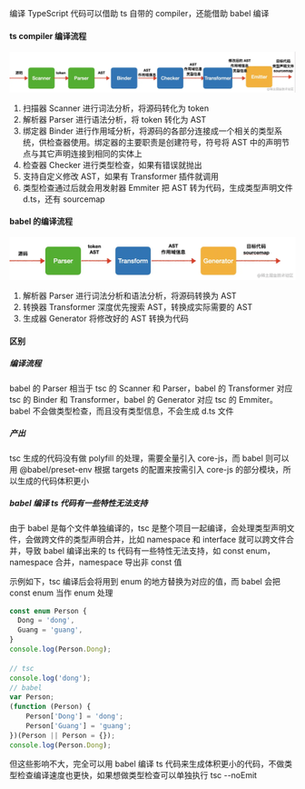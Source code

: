 编译 TypeScript 代码可以借助 ts 自带的 compiler，还能借助 babel 编译

#### ts compiler 编译流程

![](../assets/tsc.webp)

1. 扫描器 Scanner 进行词法分析，将源码转化为 token
2. 解析器 Parser 进行语法分析，将 token 转化为 AST
3. 绑定器 Binder 进行作用域分析，将源码的各部分连接成一个相关的类型系统，供检查器使用。绑定器的主要职责是创建符号，符号将 AST 中的声明节点与其它声明连接到相同的实体上
4. 检查器 Checker 进行类型检查，如果有错误就抛出
5. 支持自定义修改 AST，如果有 Transformer 插件就调用
6. 类型检查通过后就会用发射器 Emmiter 把 AST 转为代码，生成类型声明文件 d.ts，还有 sourcemap

#### babel 的编译流程

![](../assets/babel.webp)

1. 解析器 Parser 进行词法分析和语法分析，将源码转换为 AST
2. 转换器 Transformer 深度优先搜索 AST，转换成实际需要的 AST
3. 生成器 Generator 将修改好的 AST 转换为代码

#### 区别

##### 编译流程

babel 的 Parser 相当于 tsc 的 Scanner 和 Parser，babel 的 Transformer 对应 tsc 的 Binder 和 Transformer，babel 的 Generator 对应 tsc 的 Emmiter。babel 不会做类型检查，而且没有类型信息，不会生成 d.ts 文件

##### 产出

tsc 生成的代码没有做 polyfill 的处理，需要全量引入 core-js，而 babel 则可以用 @babel/preset-env 根据 targets 的配置来按需引入 core-js 的部分模块，所以生成的代码体积更小

##### babel 编译 ts 代码有一些特性无法支持

由于 babel 是每个文件单独编译的，tsc 是整个项目一起编译，会处理类型声明文件，会做跨文件的类型声明合并，比如 namespace 和 interface 就可以跨文件合并，导致 babel 编译出来的 ts 代码有一些特性无法支持，如 const enum，namespace 合并，namespace 导出非 const 值

示例如下，tsc 编译后会将用到 enum 的地方替换为对应的值，而 babel 会把 const enum 当作 enum 处理

```ts
const enum Person {
  Dong = 'dong',
  Guang = 'guang',
}
console.log(Person.Dong);

// tsc
console.log('dong');
// babel
var Person;
(function (Person) {
    Person['Dong'] = 'dong';
    Person['Guang'] = 'guang';
})(Person || Person = {});
console.log(Person.Dong);
```

但这些影响不大，完全可以用 babel 编译 ts 代码来生成体积更小的代码，不做类型检查编译速度也更快，如果想做类型检查可以单独执行 tsc --noEmit
